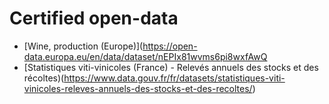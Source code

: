 # Certified open-data

- [Wine, production (Europe)](https://open-data.europa.eu/en/data/dataset/nEPIx81wvms6pi8wxfAwQ
- [Statistiques viti-vinicoles (France) - Relevés annuels des stocks et des récoltes)(https://www.data.gouv.fr/fr/datasets/statistiques-viti-vinicoles-releves-annuels-des-stocks-et-des-recoltes/)
